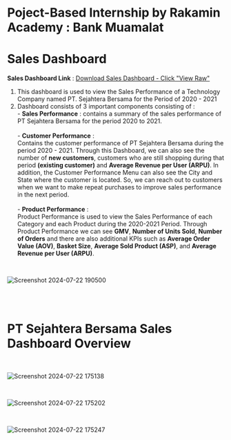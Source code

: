# Poject-Based Internship by Rakamin Academy : Bank Muamalat

# Sales Dashboard
**Sales Dashboard Link** : [Download Sales Dashboard - Click "View Raw"](https://github.com/oktaviorezap/final-task-pbi-bi-analyst-bank-muamalat-oktaviorezaputra/blob/main/Task%205_BI%20Analyst_Muamalat%20Bank_Oktavio%20Reza%20Putra.pbix)
<br>
1. This dashboard is used to view the Sales Performance of a Technology Company named PT. Sejahtera Bersama for the Period of 2020 - 2021
2. Dashboard consists of 3 important components consisting of :
   <br> - **Sales Performance** : contains a summary of the sales performance of PT Sejahtera Bersama for the period 2020 to 2021.
   <br>
   <br> - **Customer Performance** :
          <br>Contains the customer performance of PT Sejahtera Bersama during the period 2020 - 2021. Through this Dashboard, we can also see the number of **new customers**, customers who are still shopping during that period **(existing customer)** and **Average Revenue per User (ARPU)**. In addition, the Customer Performance Menu can also see the City and State where the customer is located. So, we can reach out to customers when we want to make repeat purchases to improve sales performance in the next period.
   <br>
   <br> - **Product Performance** : 
          <br>Product Performance is used to view the Sales Performance of each Category and each Product during the 2020-2021 Period. Through Product Performance we can see **GMV**, **Number of Units Sold**, **Number of Orders** and there are also additional KPIs such as **Average Order Value (AOV)**, **Basket Size**, **Average Sold Product (ASP)**, and **Average Revenue per User (ARPU)**.
<br>

![Screenshot 2024-07-22 190500](https://github.com/user-attachments/assets/2bb50329-09a5-4787-9d5b-95e2e3fc5140)


<br>
<br>

# PT Sejahtera Bersama Sales Dashboard Overview
<br>

![Screenshot 2024-07-22 175138](https://github.com/user-attachments/assets/73d8cf5f-9ba1-417c-95bf-0ed98badee6b)

<br>

![Screenshot 2024-07-22 175202](https://github.com/user-attachments/assets/b175ca7c-902a-4ee5-9472-d07280a32bde)

<br>

![Screenshot 2024-07-22 175247](https://github.com/user-attachments/assets/f79aa26d-2036-4565-b722-2232fe3c0c17)

